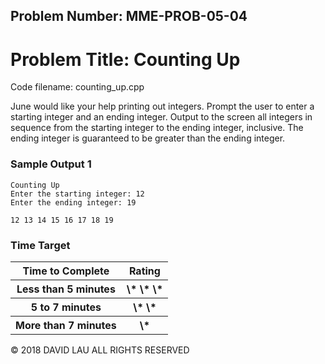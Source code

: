 Problem Number: MME-PROB-05-04
------------------------------

Problem Title: Counting Up
==========================

Code filename: counting_up.cpp

June would like your help printing out integers. Prompt the user to enter a starting integer and an ending integer. Output to the screen all integers in sequence from the starting integer to the ending integer, inclusive. The ending integer is guaranteed to be greater than the ending integer.

### Sample Output 1

    Counting Up
    Enter the starting integer: 12
    Enter the ending integer: 19

    12 13 14 15 16 17 18 19

### Time Target

<table>
  <tr>
    <th> Time to Complete </th>
    <th> Rating </th>
  </tr>
  <tr>
    <th> Less than 5 minutes </th>
    <th> \* \* \* </th>
  </tr>
  <tr>
    <th> 5 to 7 minutes </th>
    <th> \* \* </th>
  </tr>
  <tr>
    <th> More than 7 minutes </th>
    <th> \* </th>
  </tr>
</table>


© 2018 DAVID LAU ALL RIGHTS RESERVED
